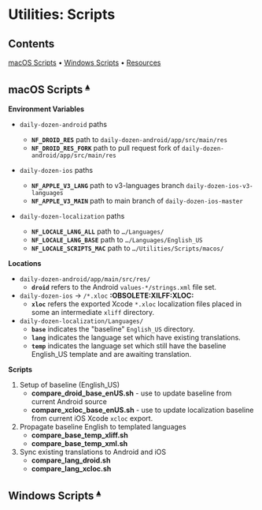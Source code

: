 # Utilities: Scripts

## Contents <a id="contents"></a>
[macOS Scripts](#macos-scripts-) •
[Windows Scripts](#windows-scripts-) •
[Resources](#resources-)

## macOS Scripts <a id="macos-scripts-"></a><sup>[▴](#contents)</sup>

**Environment Variables**

* `daily-dozen-android` paths
    * **`NF_DROID_RES`** path to `daily-dozen-android/app/src/main/res`
    * **`NF_DROID_RES_FORK`** path to pull request fork of `daily-dozen-android/app/src/main/res`

* `daily-dozen-ios` paths
    * **`NF_APPLE_V3_LANG`** path to v3-languages branch `daily-dozen-ios-v3-languages`
    * **`NF_APPLE_V3_MAIN`** path to main branch of `daily-dozen-ios-master`

* `daily-dozen-localization` paths
    * **`NF_LOCALE_LANG_ALL`** path to `…/Languages/`
    * **`NF_LOCALE_LANG_BASE`** path to `…/Languages/English_US`
    * **`NF_LOCALE_SCRIPTS_MAC`** path to `…/Utilities/Scripts/macos/`

**Locations**

* `daily-dozen-android/app/main/src/res/`
    * **`droid`** refers to the Android `values-*/strings.xml` file set.
* `daily-dozen-ios` -> `/*.xloc` **:OBSOLETE:XILFF:XLOC:**
    * **`xloc`** refers the exported Xcode `*.xloc` localization files placed in some an intermediate `xliff` directory.
* `daily-dozen-localization/Languages/`
    * **`base`** indicates the "baseline" `English_US` directory.
    * **`lang`** indicates the language set which have existing translations.
    * **`temp`** indicates the language set which still have the baseline English_US template and are awaiting translation.

**Scripts**

1. Setup of baseline (English_US)
    * **compare_droid_base_enUS.sh** - use to update baseline from current Android source
    * **compare_xcloc_base_enUS.sh** - use to update localization baseline from current iOS Xcode `xcloc` export.
2. Propagate baseline English to templated languages
    * **compare_base_temp_xliff.sh**
    * **compare_base_temp_xml.sh**
3. Sync existing translations to Android and iOS
    * **compare_lang_droid.sh**
    * **compare_lang_xcloc.sh**

## Windows Scripts <a id="windows-scripts-"></a><sup>[▴](#contents)</sup>

